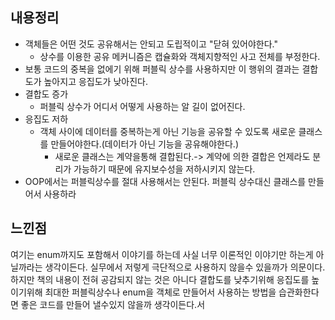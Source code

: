 ## 내용정리
- 객체들은 어떤 것도 공유해서는 안되고 도립적이고 "닫혀 있어야한다."
	- 상수를 이용한 공유 메커니즘은 캡슐화와 객체지향적인 사고 전체를 부정한다.
- 보통 코드의 중복을 없에기 위해 퍼블릭 상수를 사용하지만 이 행위의 결과는 결합도가 높아지고 응집도가 낮아진다.
- 결합도 증가
	- 퍼블릭 상수가 어디서 어떻게 사용하는 알 길이 없어진다.
- 응집도 저하
	-  객체 사이에 데이터를 중복하는게 아닌 기능을 공유할 수 있도록 새로운 클래스를 만들어야한다.(데이터가 아닌 기능을 공유해야한다.)
		- 새로운 클래스는 계약을통해 결합된다.-> 계약에  의한 결합은 언제라도 분리가 가능하기 때문에 유지보수성을 저하시키지 않는다.
- OOP에서는 퍼블릭상수를 절대 사용해서는 안된다. 퍼블릭 상수대신 클래스를 만들어서 사용하라
## 느낀점
여기는 enum까지도 포함해서 이야기를 하는데 사실 너무 이론적인 이야기만 하는게 아닐까라는 생각이든다. 실무에서 저렇게 극단적으로 사용하지 않을수 있을까가 의문이다. 하지만 책의 내용이 전혀 공감되지 않는 것은 아니다 결합도를 낮추기위해  응집도를 높이기위해 최대한 퍼블릭상수나 enum을 객체로 만들어서 사용하는 방법을 습관화한다면 좋은 코드를 만들어 낼수있지 않을까 생각이든다.서
